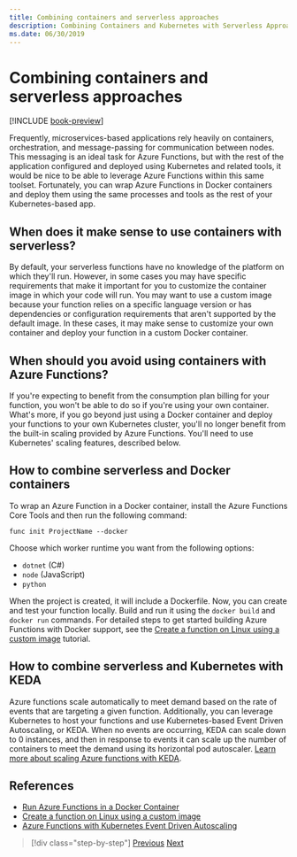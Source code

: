 ```yaml
---
title: Combining containers and serverless approaches
description: Combining Containers and Kubernetes with Serverless Approaches
ms.date: 06/30/2019
---
```

# Combining containers and serverless approaches

[!INCLUDE [book-preview](../../../includes/book-preview.md)]

Frequently, microservices-based applications rely heavily on containers, orchestration, and message-passing for communication between nodes. This messaging is an ideal task for Azure Functions, but with the rest of the application configured and deployed using Kubernetes and related tools, it would be nice to be able to leverage Azure Functions within this same toolset. Fortunately, you can wrap Azure Functions in Docker containers and deploy them using the same processes and tools as the rest of your Kubernetes-based app.

## When does it make sense to use containers with serverless?

By default, your serverless functions have no knowledge of the platform on which they'll run. However, in some cases you may have specific requirements that make it important for you to customize the container image in which your code will run. You may want to use a custom image because your function relies on a specific language version or has dependencies or configuration requirements that aren't supported by the default image. In these cases, it may make sense to customize your own container and deploy your function in a custom Docker container.

## When should you avoid using containers with Azure Functions?

If you're expecting to benefit from the consumption plan billing for your function, you won't be able to do so if you're using your own container. What's more, if you go beyond just using a Docker container and deploy your functions to your own Kubernetes cluster, you'll no longer benefit from the built-in scaling provided by Azure Functions. You'll need to use Kubernetes' scaling features, described below.

## How to combine serverless and Docker containers

To wrap an Azure Function in a Docker container, install the Azure Functions Core Tools and then run the following command:

```console
func init ProjectName --docker
```

Choose which worker runtime you want from the following options:

- `dotnet` (C#)
- `node` (JavaScript)
- `python`

When the project is created, it will include a Dockerfile. Now, you can create and test your function locally. Build and run it using the  `docker build` and `docker run` commands. For detailed steps to get started building Azure Functions with Docker support, see the [Create a function on Linux using a custom image](https://docs.microsoft.com/azure/azure-functions/functions-create-function-linux-custom-image) tutorial.

## How to combine serverless and Kubernetes with KEDA

Azure functions scale automatically to meet demand based on the rate of events that are targeting a given function. Additionally, you can leverage Kubernetes to host your functions and use Kubernetes-based Event Driven Autoscaling, or KEDA. When no events are occurring, KEDA can scale down to 0 instances, and then in response to events it can scale up the number of containers to meet the demand using its horizontal pod autoscaler. [Learn more about scaling Azure functions with KEDA](https://docs.microsoft.com/azure/azure-functions/functions-kubernetes-keda).

## References

- [Run Azure Functions in a Docker Container](https://markheath.net/post/azure-functions-docker)
- [Create a function on Linux using a custom image](https://docs.microsoft.com/azure/azure-functions/functions-create-function-linux-custom-image)
- [Azure Functions with Kubernetes Event Driven Autoscaling](https://docs.microsoft.com/azure/azure-functions/functions-kubernetes-keda)

>[!div class="step-by-step"]
>[Previous](leverage-serverless-functions.md)
>[Next](deploy-containers-azure.md)
